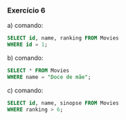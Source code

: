 ### Exercício 6

a) comando:

```sql
SELECT id, name, ranking FROM Movies
WHERE id = 1;
```

b) comando:

```sql
SELECT * FROM Movies
WHERE name = "Doce de mãe";
```

c) comando:

```sql
SELECT id, name, sinopse FROM Movies
WHERE ranking > 6;
```